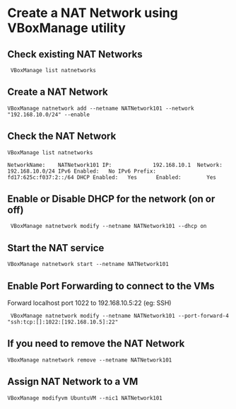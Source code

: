 # Create a NAT Network using VBoxManage utility

## Check existing NAT Networks
```
 VBoxManage list natnetworks
```
## Create a NAT Network
```
VBoxManage natnetwork add --netname NATNetwork101 --network "192.168.10.0/24" --enable
```
## Check the NAT Network
```
VBoxManage list natnetworks
```
`NetworkName:    NATNetwork101
IP:             192.168.10.1 
Network:        192.168.10.0/24
IPv6 Enabled:   No
IPv6 Prefix:    fd17:625c:f037:2::/64
DHCP Enabled:   Yes     
Enabled:        Yes        
`
## Enable or Disable DHCP for the network (on or off)
```
 VBoxManage natnetwork modify --netname NATNetwork101 --dhcp on
```
## Start the NAT service
```
VBoxManage natnetwork start --netname NATNetwork101
```
## Enable Port Forwarding to connect to the VMs
 Forward localhost port 1022 to 192.168.10.5:22 (eg: SSH)
```
 VBoxManage natnetwork modify --netname NATNetwork101 --port-forward-4 "ssh:tcp:[]:1022:[192.168.10.5]:22"
```
## If you need to remove the NAT Network
```
VBoxManage natnetwork remove --netname NATNetwork101
```
## Assign NAT Network to a VM
```
VBoxManage modifyvm UbuntuVM --nic1 NATNetwork101
```
